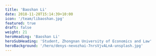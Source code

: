 ```yaml
---
title: 'Baoshan Li'
date: 2018-11-28T15:14:39+10:00
icon: '/team/libaoshan.jpg'
featured: true
draft: false
weight: 21
heroHeading: 'Baoshan Li'
heroSubHeading: 'Student, Zhongnan University of Economics and Law'
heroBackground: '/hero/denys-nevozhai-7nrsVjvALnA-unsplash.jpg'
---
```



